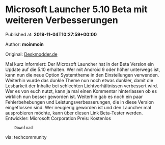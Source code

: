 
# Microsoft Launcher 5.10 Beta mit weiteren Verbesserungen

Published at: **2019-11-04T10:27:59+00:00**

Author: **moinmoin**

Original: [Deskmodder.de](https://www.deskmodder.de/blog/2019/11/04/microsoft-launcher-5-10-beta-mit-weiteren-verbesserungen/)

Mal kurz informiert: Der Microsoft Launcher hat in der Beta Version ein Update auf die 5.10 erhalten. Wer mit Android 9 oder höher unterwegs ist, kann nun die neue Option Systemtheme in den Einstellungen verwenden.
Weiterhin wurde das dunkle Theme nun noch etwas dunkler, damit die Lesbarkeit der Inhalte bei schlechten Lichtverhältnissen verbessert wird. Wer es von euch nutzt, kann ja mal einen Kommentar hinterlassen ob es wirklich nun besser geworden ist.
Weiterhin gab es noch ein paar Fehlerbehebungen und Leistungsverbesserungen, die in diese Version eingeflossen sind. Wer neugierig geworden ist und den Launcher mal ausprobieren möchte, kann über diesen Link Beta-Tester werden.
Entwickler: Microsoft Corporation
Preis: Kostenlos

        Download
      
via: techcommunity
